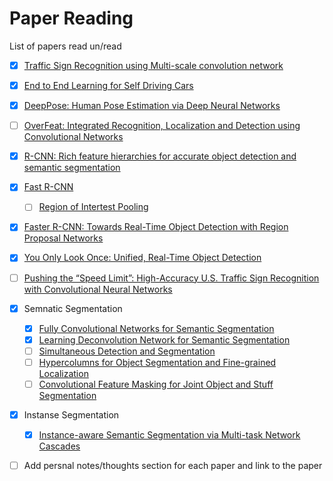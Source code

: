 # Paper Reading
List of papers read un/read



- [x] [Traffic Sign Recognition using Multi-scale convolution network](http://yann.lecun.com/exdb/publis/pdf/sermanet-ijcnn-11.pdf) 
- [x] [End to End Learning for Self Driving Cars](https://arxiv.org/pdf/1604.07316.pdf)
- [x] [DeepPose: Human Pose Estimation via Deep Neural Networks](https://arxiv.org/pdf/1312.4659.pdf)
- [ ] [OverFeat: Integrated Recognition, Localization and Detection using Convolutional Networks](https://arxiv.org/pdf/1312.6229.pdf)
- [x] [R-CNN: Rich feature hierarchies for accurate object detection and semantic segmentation](https://arxiv.org/abs/1311.2524)
- [x] [Fast R-CNN ](https://arxiv.org/pdf/1504.08083.pdf)
  - [ ] [Region of Intertest Pooling](https://deepsense.io/region-of-interest-pooling-explained/)
- [x] [Faster R-CNN: Towards Real-Time Object Detection with Region Proposal Networks](https://arxiv.org/abs/1506.01497)
- [x] [You Only Look Once:
Unified, Real-Time Object Detection](https://pjreddie.com/media/files/papers/yolo.pdf)
- [ ] [Pushing the “Speed Limit”: High-Accuracy U.S. Traffic Sign Recognition with Convolutional Neural Networks](http://cvrr.ucsd.edu/publications/2016/Li_final.pdf)

- [x] Semnatic Segmentation 
   - [x] [Fully Convolutional Networks for Semantic Segmentation](./data/fully_conv_net_semantic.pdf)
   - [x] [Learning Deconvolution Network for Semantic Segmentation](https://arxiv.org/abs/1505.04366)
   - [ ] [Simultaneous Detection and Segmentation](https://arxiv.org/pdf/1407.1808.pdf)
   - [ ] [Hypercolumns for Object Segmentation and Fine-grained Localization](https://arxiv.org/abs/1411.5752)
   - [ ] [Convolutional Feature Masking for Joint Object and Stuff Segmentation](https://arxiv.org/pdf/1412.1283.pdf)
- [x] Instanse Segmentation
   - [x] [Instance-aware Semantic Segmentation via Multi-task Network Cascades](https://arxiv.org/pdf/1512.04412.pdf)

- [ ] Add persnal notes/thoughts section for each paper and link to the paper
